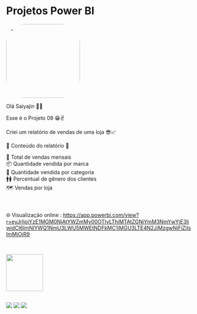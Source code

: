 # Projetos Power BI

<img width="200" height="200" align="center" style="border-radius:50px;" src="https://68.media.tumblr.com/b6b9c4a5d57d1dfe4939572a15c450c9/tumblr_nvhvy2qCua1t3lkheo1_500.gif" />

Olá Saiyajin 👊💥

Esse é o Projeto 08 😁✌️

Criei um relatório de vendas de uma loja 😎📈

📄 Conteúdo do relatório 📄

 📅 Total de vendas mensais <br>
 📦 Quantidade vendida por marca <br>
 💸 Quantidade vendida por categoria <br>
🚹🚺 Percentual de gênero dos clientes <br>
 🗺️ Vendas por loja <br>
<br><br><br>
🌐 Visualização online : 
https://app.powerbi.com/view?r=eyJrIjoiYzE1MGM0NjAtYWZmMy00OTIyLThiMTAtZGNiYmM3NmYwYjE3IiwidCI6ImNlYWQ1NmU3LWU5MWEtNDFkMC1iMGU3LTE4N2JiMzgwNjFiZiIsImMiOjR9

##

<div style="display: inline_block"><br>
  <img width="100" height="100" align="center" src="https://cdn.iconscout.com/icon/free/png-64/power-bi-3244521-2701891.png" />  
</div>

  ##
 
<div> 
  <a href="https://www.youtube.com/channel/UC6aR2nPTkD6GECmEjQBEWtQ" target="_blank"><img src="https://img.shields.io/badge/YouTube-FF0000?style=for-the-badge&logo=youtube&logoColor=white" target="_blank"></a>
  <a href = "mailto:sayajinsql@outlook.com"><img src="https://img.shields.io/badge/Microsoft_Outlook-0078D4?style=for-the-badge&logo=microsoft-outlook&logoColor=white" target="_blank"></a>
  <a href="https://www.linkedin.com/in/jvnogueiraa" target="_blank"><img src="https://img.shields.io/badge/-LinkedIn-%230077B5?style=for-the-badge&logo=linkedin&logoColor=white" target="_blank"></a> 

 
</div>
